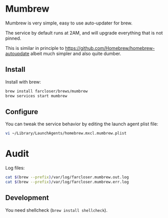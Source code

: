 # Mumbrew

Mumbrew is very simple, easy to use auto-updater for brew.

The service by default runs at 2AM, and will upgrade everything that is not pinned.

This is similar in principle to https://github.com/Homebrew/homebrew-autoupdate
albeit much simpler and also quite dumber.

## Install

Install with brew:

```bash
brew install farcloser/brews/mumbrew
brew services start mumbrew
```

## Configure

You can tweak the service behavior by editing the launch agent plist file:

```bash
vi ~/Library/LaunchAgents/homebrew.mxcl.mumbrew.plist
```

# Audit

Log files:

```bash
cat $(brew --prefix)/var/log/farcloser.mumbrew.out.log
cat $(brew --prefix)/var/log/farcloser.mumbrew.err.log
```

## Development

You need shellcheck (`brew install shellcheck`).
